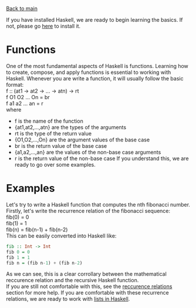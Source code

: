 [Back to main](https://jd-anabi.github.io/functional-programming/)

If you have installed Haskell, we are ready to begin learning the basics. If not, 
please go [here](https://www.haskell.org/platform/) to install it.  

# Functions
One of the most fundamental aspects of Haskell is functions. Learning how to create, compose, and apply functions is essential to working with Haskell. 
Whenever you are write a function, it will usually follow the basic format:  
f :: (at1 -> at2 -> ... -> atn) -> rt  
f O1 O2 ... On = br  
f a1 a2 ... an = r  
where 
* f is the name of the function
* {at1,at2,...,atn} are the types of the arguments
* rt is the type of the return value
* {O1,O2,...,On} are the argument values of the base case
* br is the return value of the base case
* {a1,a2,...,an} are the values of the non-base case arguments
* r is the return value of the non-base case
If you understand this, we are ready to go over some examples.

# Examples
Let's try to write a Haskell function that computes the nth fibonacci number.  
Firstly, let's write the recurrence relation of the fibonacci sequence:  
fib(0) = 0  
fib(1) = 1  
fib(n) = fib(n-1) + fib(n-2)  
This can be easily converted into Haskell like:  
```Haskell
fib :: Int -> Int
fib 0 = 0
fib 1 = 1
fib n = (fib n-1) + (fib n-2)
```
As we can see, this is a clear corrollary between the mathematical reccurence relation and the recursive Haskell function.  
If you are still not comfortable with this, see the [reccurence relations](https://jd-anabi.github.io/functional-programming/recurrence-relations) 
section for more help. If you are comfortable with these recurrence relations, we are ready  to work with [lists in Haskell](https://jd-anabi.github.io/functional-programming/).
